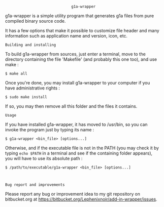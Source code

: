 
                                  g1a-wrapper


g1a-wrapper is a simple utility program that generates g1a files from pure
compiled binary source code.

It has a few options that make it possible to customize file header and many
information such as application name and version, icon, etc.



	Building and installing

To build g1a-wrapper from sources, just enter a terminal, move to the directory
containing the file 'Makefile' (and probably this one too), and use make :

	$ make all

Once you're done, you may install g1a-wrapper to your computer if you have
administrative rights :

	$ sudo make install

If so, you may then remove all this folder and the files it contains.



	Usage

If you have installed g1a-wrapper, it has moved to /usr/bin, so you can invoke
the program just by typing its name :

	$ g1a-wrapper <bin_file> [options...]

Otherwise, and if the executable file is not in the PATH (you may check it by
typing `echo $PATH` in a terminal and see if the containing folder appears),
you will have to use its absolute path :

	$ /path/to/executable/g1a-wrapper <bin_file> [options...]



	Bug report and improvements

Please report any bug or improvement idea to my git repository on bitbucket.org
at https://bitbucket.org/Lephenixnoir/add-in-wrapper/issues.
